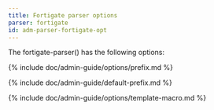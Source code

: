 ```yaml
---
title: Fortigate parser options
parser: fortigate
id: adm-parser-fortigate-opt
---
```


The fortigate-parser() has the following options:

{% include doc/admin-guide/options/prefix.md %}

{% include doc/admin-guide/default-prefix.md %}

{% include doc/admin-guide/options/template-macro.md %}
